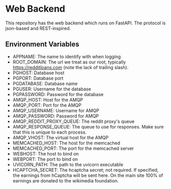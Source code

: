 # Web Backend

This repository has the web backend which runs on FastAPI. The protocol is
json-based and REST-inspired.

## Environment Variables

- APPNAME: The name to identify with when logging
- ROOT_DOMAIN: The url we treat as our root, typically https://redditloans.com
  (note the lack of trailing slash).
- PGHOST: Database host
- PGPORT: Database port
- PGDATABASE: Database name
- PGUSER: Username for the database
- PGPASSWORD: Password for the database
- AMQP_HOST: Host for the AMQP
- AMQP_PORT: Port for the AMQP
- AMQP_USERNAME: Username for AMQP
- AMQP_PASSWORD: Password for AMQP
- AMQP_REDDIT_PROXY_QUEUE: The reddit proxy's queue
- AMQP_RESPONSE_QUEUE: The queue to use for responses. Make sure that this
  is unique to each process.
- AMQP_VHOST: The virtual host for the AMQP
- MEMCACHED_HOST: The host for the memcached
- MEMCACHED_PORT: The port for the memcached server
- WEBHOST: The host to bind on
- WEBPORT: The port to bind on
- UVICORN_PATH: The path to the uvicorn executable
- HCAPTCHA_SECRET: The hcaptcha secret; not required. If specified, the
  earnings from hCaptcha will be sent here. On the main site 100% of
  earnings are donated to the wikimedia foundation.
